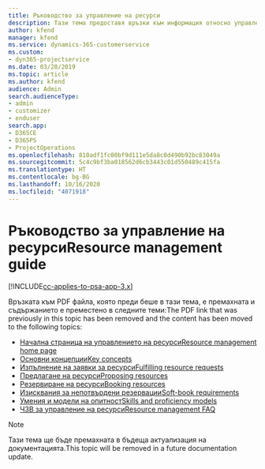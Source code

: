 ```yaml
---
title: Ръководство за управление на ресурси
description: Тази тема предоставя връзки към информация относно управлението на ресурси в Project Service Automation
author: kfend
manager: kfend
ms.service: dynamics-365-customerservice
ms.custom:
- dyn365-projectservice
ms.date: 03/28/2019
ms.topic: article
ms.author: kfend
audience: Admin
search.audienceType:
- admin
- customizer
- enduser
search.app:
- D365CE
- D365PS
- ProjectOperations
ms.openlocfilehash: 810adf1fc00bf9d111e5da8c0d490b92bc83049a
ms.sourcegitcommit: 5c4c9bf3ba018562d6cb3443c01d550489c415fa
ms.translationtype: HT
ms.contentlocale: bg-BG
ms.lasthandoff: 10/16/2020
ms.locfileid: "4071918"
---
```

# <a name="resource-management-guide"></a><span data-ttu-id="222d5-103">Ръководство за управление на ресурси</span><span class="sxs-lookup"><span data-stu-id="222d5-103">Resource management guide</span></span>

[!INCLUDE[cc-applies-to-psa-app-3.x](../../includes/cc-applies-to-psa-app-3x.md)]

<span data-ttu-id="222d5-104">Връзката към PDF файла, която преди беше в тази тема, е премахната и съдържанието е преместено в следните теми:</span><span class="sxs-lookup"><span data-stu-id="222d5-104">The PDF link that was previously in this topic has been removed and the content has been moved to the following topics:</span></span>

- [<span data-ttu-id="222d5-105">Начална страница на управлението на ресурси</span><span class="sxs-lookup"><span data-stu-id="222d5-105">Resource management home page</span></span>](../resource-management-home-page.md)
- [<span data-ttu-id="222d5-106">Основни концепции</span><span class="sxs-lookup"><span data-stu-id="222d5-106">Key concepts</span></span>](../reports-key-concepts.md)
- [<span data-ttu-id="222d5-107">Изпълнение на заявки за ресурси</span><span class="sxs-lookup"><span data-stu-id="222d5-107">Fulfilling resource requests</span></span>](../resource-management-fulfill-requests.md)
- [<span data-ttu-id="222d5-108">Предлагане на ресурси</span><span class="sxs-lookup"><span data-stu-id="222d5-108">Proposing resources</span></span>](../resource-management-propose-resources.md)
- [<span data-ttu-id="222d5-109">Резервиране на ресурси</span><span class="sxs-lookup"><span data-stu-id="222d5-109">Booking resources</span></span>](../resource-management-book-resources-scheduleboard.md)
- [<span data-ttu-id="222d5-110">Изисквания за непотвърдени резервации</span><span class="sxs-lookup"><span data-stu-id="222d5-110">Soft-book requirements</span></span>](../resource-management-softbook-requirements.md)
- [<span data-ttu-id="222d5-111">Умения и модели на опитност</span><span class="sxs-lookup"><span data-stu-id="222d5-111">Skills and proficiency models</span></span>](../resource-management-skills-proficiency.md)
- [<span data-ttu-id="222d5-112">ЧЗВ за управление на ресурси</span><span class="sxs-lookup"><span data-stu-id="222d5-112">Resource management FAQ</span></span>](../resource-management-faq.md)

> [!NOTE]
> <span data-ttu-id="222d5-113">Тази тема ще бъде премахната в бъдеща актуализация на документацията.</span><span class="sxs-lookup"><span data-stu-id="222d5-113">This topic will be removed in a future documentation update.</span></span> 
